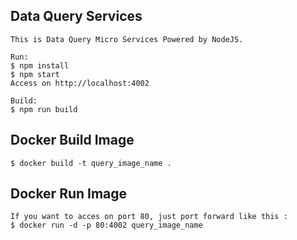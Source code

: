 ## Data Query Services

```
This is Data Query Micro Services Powered by NodeJS.

Run:
$ npm install
$ npm start
Access on http://localhost:4002

Build:
$ npm run build
```

## Docker Build Image
```
$ docker build -t query_image_name .
```

## Docker Run Image
```
If you want to acces on port 80, just port forward like this :
$ docker run -d -p 80:4002 query_image_name
```